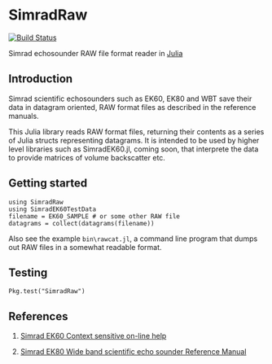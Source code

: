 # SimradRaw

[![Build Status](https://travis-ci.org/EchoJulia/SimradRaw.jl.svg?branch=master)](https://travis-ci.org/EchoJulia/SimradRaw.jl)

<!-- [![Coverage Status](https://coveralls.io/repos/robblackwell/SimradRaw.jl/badge.svg?branch=master&service=github)](https://coveralls.io/github/robblackwell/SimradRaw.jl?branch=master) -->

<!-- [![codecov.io](http://codecov.io/github/robblackwell/SimradRaw.jl/coverage.svg?branch=master)](http://codecov.io/github/robblackwell/SimradRaw.jl?branch=master) -->

Simrad echosounder RAW file format reader in
[Julia](http://julialang.org)


## Introduction

Simrad scientific echosounders such as EK60, EK80 and WBT save their
data in datagram oriented, RAW format files as described in the
reference manuals.

This Julia library reads RAW format files, returning their contents as
a series of Julia structs representing datagrams. It is intended to be
used by higher level libraries such as SimradEK60.jl, coming soon,
that interprete the data to provide matrices of volume backscatter
etc.

## Getting started

```
using SimradRaw
using SimradEK60TestData
filename = EK60_SAMPLE # or some other RAW file
datagrams = collect(datagrams(filename))
```

Also see the example `bin\rawcat.jl`, a command line program that
dumps out RAW files in a somewhat readable format.

## Testing

`Pkg.test("SimradRaw")`

## References

1. [Simrad EK60 Context sensitive on-line help](http://www.simrad.net/ek60_ref_english/default.htm)

2. [Simrad EK80 Wide band scientific echo sounder Reference Manual](http://www.simrad.net/ek80_ref_english/default.htm)

